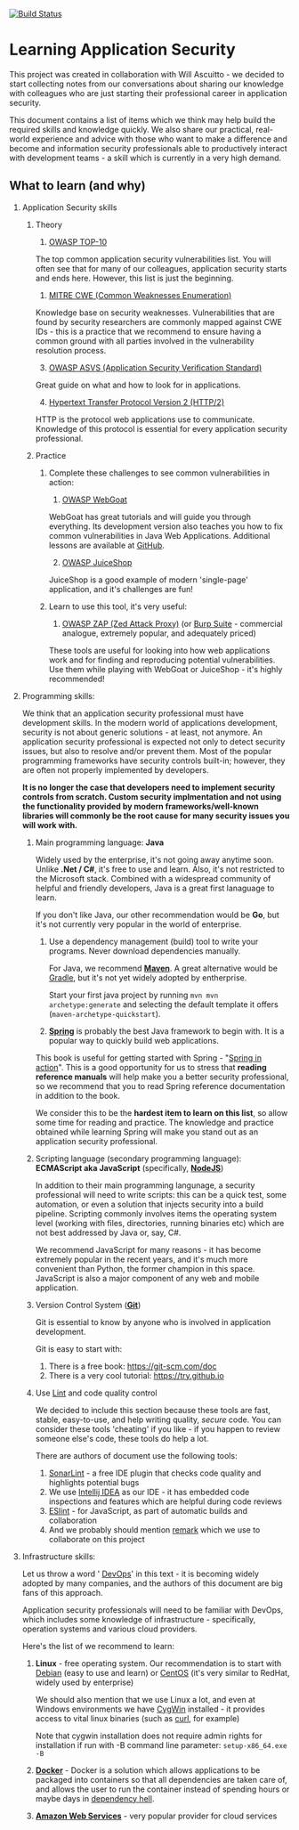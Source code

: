 [![Build Status](https://travis-ci.org/samoylenko/appseclearning.svg?branch=master)](https://travis-ci.org/samoylenko/appseclearning)

# Learning Application Security

This project was created in collaboration with Will Ascuitto - we decided to start
collecting notes from our conversations about sharing our knowledge with
colleagues who are just starting their professional career in application
security.

This document contains a list of items which we think may help build the
required skills and knowledge quickly. We also share our practical,
real-world experience and advice with those who want to make a difference and
become and information security professionals able to productively interact with
development teams - a skill which is currently in a very high demand.

## What to learn (and why)

1.  Application Security skills
    1.  Theory
        1.  [OWASP TOP-10](https://www.owasp.org/index.php/Category:OWASP_Top_Ten_Project)

        The top common application security vulnerabilities list. You will often see that
        for many of our colleagues, application security starts and
        ends here. However, this list is just the beginning.

        1.  [MITRE CWE (Common Weaknesses Enumeration)](https://cwe.mitre.org)

        Knowledge base on security weaknesses. Vulnerabilities that are found
        by security researchers are commonly mapped against CWE IDs - this is
        a practice that we recommend to ensure having a common ground with all
        parties involved in the vulnerability resolution process.

        3.  [OWASP ASVS (Application Security Verification Standard)](https://www.owasp.org/index.php/Category:OWASP_Application_Security_Verification_Standard_Project)

        Great guide on what and how to look for in applications.

        4.  [Hypertext Transfer Protocol Version 2 (HTTP/2)](https://tools.ietf.org/html/rfc7540)

        HTTP is the protocol web applications use to communicate. Knowledge of
        this protocol is essential for every application security professional.

    2.  Practice
        1.  Complete these challenges to see common vulnerabilities in action:
            1.  [OWASP WebGoat](https://github.com/WebGoat/WebGoat)

            WebGoat has great tutorials and will guide you through everything.
             Its development version also teaches you how to fix common
             vulnerabilities in Java Web Applications. Additional lessons are
             available at [GitHub](https://github.com/WebGoat/WebGoat-Lessons).

            2.  [OWASP JuiceShop](https://github.com/bkimminich/juice-shop)

            JuiceShop is a good example of modern 'single-page'
            application, and it's challenges are fun!

        2.  Learn to use this tool, it's very useful:
            1.  [OWASP ZAP (Zed Attack Proxy)](https://github.com/zaproxy/zaproxy)
                (or [Burp Suite](https://portswigger.net/burp) - commercial
                analogue, extremely popular, and adequately priced)

            These tools are useful for looking into how web applications
            work and for finding and reproducing potential vulnerabilities.
            Use them while playing with WebGoat or JuiceShop - it's
            highly recommended!

2.  Programming skills:

    We think that an application security professional must
    have development skills. In the modern world of applications development,
    security is not about generic solutions - at least, not anymore. An application
    security professional is expected not only to detect security issues, but also 
    to resolve and/or prevent them. Most of the popular programming
    frameworks have security controls built-in; however, they are often not
    properly implemented by developers.

    **It is no longer the case that developers need to implement security
    controls from scratch. Custom security implmentation and not using the functionality 
    provided by modern frameworks/well-known libraries will commonly be the root cause 
    for many security issues you will work with.**

    1.  Main programming language: **Java**

        Widely used by the enterprise, it's not going away anytime soon.
        Unlike **.Net / C#**, it's free to use and learn. Also, it's not
        restricted to  the Microsoft stack. Combined with a widespread community 
        of helpful and friendly developers, Java is a great first lanaguage to learn.

        If you don't like Java, our other recommendation would be **Go**, but
        it's not currently very popular in the world of enterprise.

        1.  Use a dependency management (build) tool to write your programs. 
            Never download dependencies manually.

            For Java, we recommend **[Maven](https://maven.apache.org/)**. A great
            alternative would be [Gradle](https://gradle.org/), but it's not yet
            widely adopted by entherprise.

            Start your first java project by running `mvn mvn archetype:generate`
            and selecting the default template it offers
            (`maven-archetype-quickstart`).

        2.  **[Spring](http://spring.io/)** is probably the best Java framework
        to begin with. It is a popular way to quickly build web applications.

        This book is useful for getting started with Spring -
        "[Spring in action](https://www.manning.com/books/spring-in-action-fourth-edition)".
        This is a good opportunity for us to stress that
        **reading reference manuals** will help make you a better security professional,
        so we recommend that you to read Spring reference documentation in addition to the book.

        We consider this to be the **hardest item to learn on this list**, so
        allow some time for reading and practice. The knowledge and
        practice obtained while learning Spring will make you
        stand out as an application security professional.


    2. Scripting language (secondary programming language): **ECMAScript aka
       JavaScript** (specifically, **[NodeJS](https://nodejs.org/)**)

       In addition to their main programming langunage, a security professional
       will need to write scripts: this can be a quick test, some
       automation, or even a solution that injects security into a build
       pipeline. Scripting commonly involves items the operating system level
       (working with files, directories, running binaries etc) which are not
       best addressed by Java or, say, C#.

       We recommend JavaScript for many reasons - it has become extremely
       popular in the recent years, and it's much more convenient than Python,
       the former champion in this space. JavaScript is also a major
       component of any web and mobile application.


    3. Version Control System (**[Git](https://git-scm.com/)**)

       Git is essential to know by anyone who is involved in application
       development.

       Git is easy to start with:

       1. There is a free book: https://git-scm.com/doc
       2. There is a very cool tutorial: https://try.github.io


    4. Use [Lint](https://en.wikipedia.org/wiki/Lint_(software)) and code
       quality control

       We decided to include this section because these tools
       are fast, stable, easy-to-use, and help writing quality, *secure* code. 
       You can consider these tools 'cheating' if you like - 
       if you happen to review someone else's code, these tools do help a lot.

       There are authors of document use the following tools:
       1. [SonarLint](https://www.sonarlint.org/) - a free IDE plugin that
          checks code quality and highlights potential bugs
       2. We use [Intellij IDEA](https://www.jetbrains.com/idea/) as our IDE -
          it has embedded code inspections and features which are helpful
          during code reviews
       3. [ESlint](https://eslint.org/) - for JavaScript, as part of automatic
          builds and collaboration
       4. And we probably should mention
          [remark](https://github.com/remarkjs/remark) which we use to
          collaborate on this project

5.  Infrastructure skills:

    Let us throw a word '
    [DevOps](https://aws.amazon.com/devops/what-is-devops/)' in this text - it
    is becoming widely adopted by many companies, and the authors of this document are
    big fans of this approach.

    Application security professionals will need to be familiar with DevOps, which
    includes some knowledge of infrastructure - specifically, operation systems
    and various cloud providers.

    Here's the list of we recommend to learn:

    1.  **Linux** - free operating system. Our recommendation is to start with
        [Debian](https://www.debian.org/) (easy to use and learn) or
        [CentOS](https://www.centos.org/) (it's very similar to RedHat, widely
        used by enterprise)

        We should also mention that we use Linux a lot, and even at Windows
        environments we have [CygWin](https://cygwin.com) installed - it
        provides access to vital linux binaries (such as
        [curl](https://curl.haxx.se), for example)

        Note that cygwin installation does not require admin rights for
        installation if run with -B command line parameter: `setup-x86_64.exe
        -B`

    2.  **[Docker](https://www.docker.com)** - Docker is a solution which allows
        applications to be packaged into containers so that all dependencies are
        taken care of, and allows the user to run the container
        instead of spending hours or maybe days in
        [dependency hell](https://en.wikipedia.org/wiki/Dependency_hell).

    3.  **[Amazon Web Services](https://aws.amazon.com)** - very popular
        provider for cloud services
